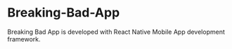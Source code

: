# Breaking-Bad-App
Breaking Bad App is developed with React Native Mobile App development framework. 
